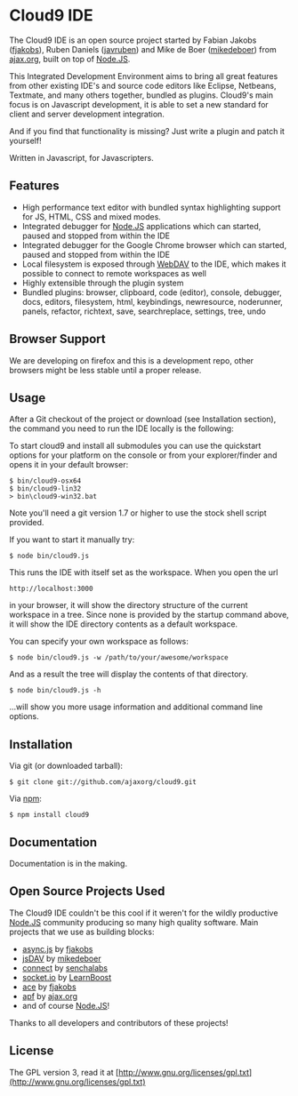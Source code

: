 # Cloud9 IDE

The Cloud9 IDE is an open source project started by Fabian Jakobs ([fjakobs]), Ruben Daniels ([javruben]) and Mike de Boer ([mikedeboer]) from [ajax.org], built on top of [Node.JS].

This Integrated Development Environment aims to bring all great features from other existing IDE's and source code editors like Eclipse, Netbeans, Textmate, and many others together, bundled as plugins.
Cloud9's main focus is on Javascript development, it is able to set a new standard for client and server development integration.

And if you find that functionality is missing? Just write a plugin and patch it yourself!

Written in Javascript, for Javascripters.

## Features

  * High performance text editor with bundled syntax highlighting support for JS, HTML, CSS and mixed modes.
  * Integrated debugger for [Node.JS] applications which can started, paused and stopped from within the IDE
  * Integrated debugger for the Google Chrome browser which can started, paused and stopped from within the IDE
  * Local filesystem is exposed through [WebDAV](http://en.wikipedia.org/wiki/WebDAV) to the IDE, which makes it possible to connect to remote workspaces as well
  * Highly extensible through the plugin system
  * Bundled plugins: browser, clipboard, code (editor), console, debugger, docs, editors, filesystem, html, keybindings, newresource, noderunner, panels, refactor, richtext, save, searchreplace, settings, tree, undo

## Browser Support
We are developing on firefox and this is a development repo, other browsers might be less stable until a proper release.

## Usage

After a Git checkout of the project or download (see Installation section), the command you need to run the IDE locally is the following:

To start cloud9 and install all submodules you can use the quickstart options for your platform on the console or from your explorer/finder and opens it in your default browser:

    $ bin/cloud9-osx64
    $ bin/cloud9-lin32
    > bin\cloud9-win32.bat

Note you'll need a git version 1.7 or higher to use the stock shell script provided.

If you want to start it manually try:

    $ node bin/cloud9.js

This runs the IDE with itself set as the workspace. When you open the url 

    http://localhost:3000
    
in your browser, it will show the directory structure of the current workspace in a tree. Since none is provided by the startup command above, it will show the IDE directory contents as a default workspace.

You can specify your own workspace as follows:

    $ node bin/cloud9.js -w /path/to/your/awesome/workspace
    
And as a result the tree will display the contents of that directory.

    $ node bin/cloud9.js -h
    
...will show you more usage information and additional command line options.

## Installation

Via git (or downloaded tarball):

    $ git clone git://github.com/ajaxorg/cloud9.git

Via [npm](http://github.com/isaacs/npm):

    $ npm install cloud9

## Documentation

Documentation is in the making. 

## Open Source Projects Used

The Cloud9 IDE couldn't be this cool if it weren't for the wildly productive [Node.JS] community producing so many high quality software.
Main projects that we use as building blocks:

  * [async.js] by [fjakobs]
  * [jsDAV] by [mikedeboer]
  * [connect] by [senchalabs](http://github,com/senchalabs)
  * [socket.io] by [LearnBoost](http://github.com/LearnBoost)
  * [ace](http://github.com/ajaxorg/editor) by [fjakobs]
  * [apf](http://www.ajax.org) by [ajax.org]
  * and of course [Node.JS]!
  
Thanks to all developers and contributors of these projects! 

[fjakobs]: http://github.com/fjakobs
[javruben]: http://github.com/javruben
[mikedeboer]: http://github.com/mikedeboer
[ajax.org]: http://www.ajax.org/
[async.js]: http://github.com/fjakobs/async.js
[jsDAV]: http://github.com/mikedeboer/jsdav
[connect]: http://github.com/senchalabs/connect
[socket.io]: http://github.com/LearnBoost/Socket.IO-node.git
[requireJS]: http://requirejs.org/
[Node.JS]: http://nodejs.org/

## License

The GPL version 3, read it at [http://www.gnu.org/licenses/gpl.txt](http://www.gnu.org/licenses/gpl.txt)
